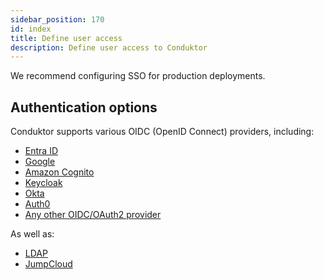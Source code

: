 ```yaml
---
sidebar_position: 170
id: index
title: Define user access
description: Define user access to Conduktor
---
```


We recommend configuring SSO for production deployments.

## Authentication options

Conduktor supports various OIDC (OpenID Connect) providers, including:

- [Entra ID](/guides/conduktor-in-production/admin/user-access/configure-sso/#configure-entra-id-as-sso)
- [Google](/guides/conduktor-in-production/admin/user-access/configure-sso/#configure-google-as-sso)
- [Amazon Cognito](/guides/conduktor-in-production/admin/user-access/configure-sso/#configure-amazon-cognito-as-sso)
- [Keycloak](/guides/conduktor-in-production/admin/user-access/configure-sso/#configure-keycloak-as-sso)
- [Okta](/guides/conduktor-in-production/admin/user-access/configure-sso/#configure-okta-as-sso)
- [Auth0](/guides/conduktor-in-production/admin/user-access/configure-sso/#configure-auth0-as-sso)
- [Any other OIDC/OAuth2 provider](/guides/conduktor-in-production/admin/user-access/configure-sso/#configure-an-oidcoauth2-provider-as-sso)

As well as:

- [LDAP](/guides/conduktor-in-production/admin/user-access/configure-sso/#configure-ldap-as-sso)
- [JumpCloud](/guides/conduktor-in-production/admin/user-access/configure-sso/#configure-jumpcloud-as-sso)

